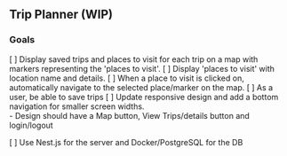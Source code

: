 ## Trip Planner (WIP)
### Goals 
[ ] Display saved trips and places to visit for each trip on a map with markers representing the 'places to visit'. 
[ ] Display 'places to visit' with location name and details. 
[ ] When a place to visit is clicked on, automatically navigate to the selected place/marker on the map. 
[ ] As a user, be able to save trips
[ ] Update responsive design and add a bottom navigation for smaller screen widths.  
      - Design should have a Map button, View Trips/details button and login/logout

[ ] Use Nest.js for the server and Docker/PostgreSQL for the DB






